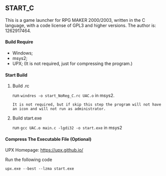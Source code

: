 ## START_C

This is a game launcher for RPG MAKER 2000/2003, written in the C language, with a code license of GPL3 and higher versions.
The author is: 1262917464.

#### Build Require

- Windows;
- msys2;
- UPX; (It is not required, just for compressing the program.)

#### Start Build

1. Build .rc

	run `windres -o start_NoReg_C.rc UAC.o` in msys2.
	
	`It is not required, but if skip this step the program will not have an icon and will not run as administrator.`
	
2. Build start.exe

	run `gcc UAC.o main.c -lgdi32 -o start.exe` in msys2
	
#### Compress The Executable File (Optional)

UPX Homepage: <https://upx.github.io/>

Run the following code 

`upx.exe --best --lzma start.exe`
